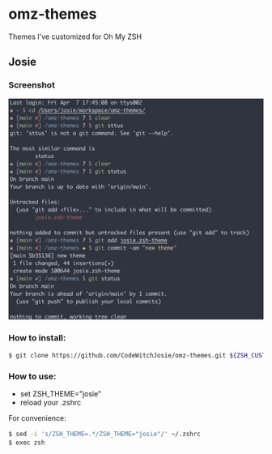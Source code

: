 # omz-themes

Themes I've customized for Oh My ZSH

## Josie

### Screenshot

![screenshot of shell using the josie theme](./josie-screenshot.png?raw=true "josie.zsh")

### How to install:

```bash
$ git clone https://github.com/CodeWitchJosie/omz-themes.git ${ZSH_CUSTOM:-~/.oh-my-zsh/custom}/themes/
```

### How to use:

- set ZSH_THEME="josie"
- reload your .zshrc

For convenience:

```bash
$ sed -i 's/ZSH_THEME=.*/ZSH_THEME="josie"/' ~/.zshrc
$ exec zsh
```
